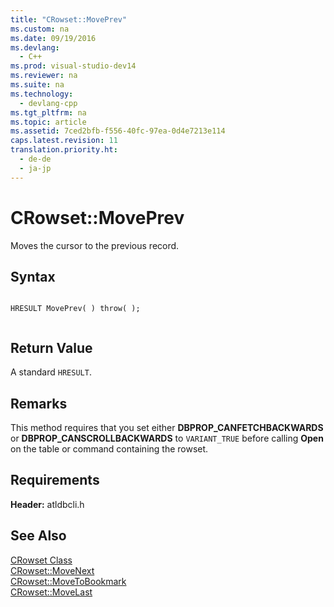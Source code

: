 ```yaml
---
title: "CRowset::MovePrev"
ms.custom: na
ms.date: 09/19/2016
ms.devlang: 
  - C++
ms.prod: visual-studio-dev14
ms.reviewer: na
ms.suite: na
ms.technology: 
  - devlang-cpp
ms.tgt_pltfrm: na
ms.topic: article
ms.assetid: 7ced2bfb-f556-40fc-97ea-0d4e7213e114
caps.latest.revision: 11
translation.priority.ht: 
  - de-de
  - ja-jp
---
```

# CRowset::MovePrev
Moves the cursor to the previous record.  
  
## Syntax  
  
```  
  
HRESULT MovePrev( ) throw( );  
  
```  
  
## Return Value  
 A standard `HRESULT`.  
  
## Remarks  
 This method requires that you set either **DBPROP_CANFETCHBACKWARDS** or **DBPROP_CANSCROLLBACKWARDS** to `VARIANT_TRUE` before calling **Open** on the table or command containing the rowset.  
  
## Requirements  
 **Header:** atldbcli.h  
  
## See Also  
 [CRowset Class](../vs140/CRowset-Class.md)   
 [CRowset::MoveNext](../vs140/CRowset--MoveNext.md)   
 [CRowset::MoveToBookmark](../vs140/CRowset--MoveToBookmark.md)   
 [CRowset::MoveLast](../vs140/CRowset--MoveLast.md)